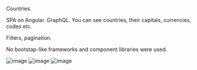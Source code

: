 Countries.

SPA on Angular. GraphQL. You can see countries, their capitals, currencies, codes etc. 

Filters, pagination.

No bootstap-like frameworks and component libraries were used.

![image](https://user-images.githubusercontent.com/88574169/218158812-f1eb465a-8fea-4233-8562-2b19ca241598.png)
![image](https://user-images.githubusercontent.com/88574169/218158889-a61e02ec-6546-4a65-b8d9-3b8ea0335c86.png)
![image](https://user-images.githubusercontent.com/88574169/218158927-92c9a66a-a400-4ada-8f6f-857d6068629a.png)
